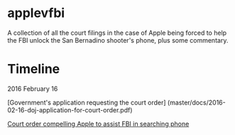 # applevfbi
A collection of all the court filings in the case of Apple being forced to help the FBI unlock the San Bernadino shooter's phone, plus some commentary.

# Timeline

2016 February 16

[Government's application requesting the court order] (master/docs/2016-02-16-doj-application-for-court-order.pdf)

[Court order compelling Apple to assist FBI in searching phone](../../blob/master/docs/2016-02-16-court-order-compelling-apple-to-assist.pdf)

